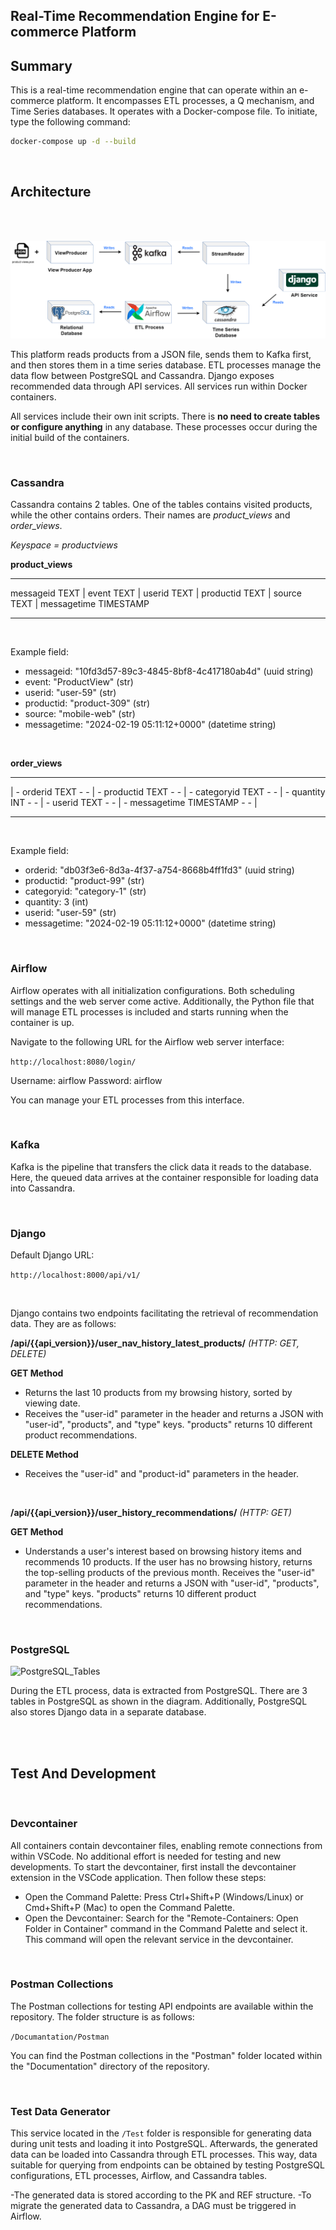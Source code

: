 ## Real-Time Recommendation Engine for E-commerce Platform


## Summary


This is a real-time recommendation engine that can operate within an e-commerce platform. It encompasses ETL processes, a Q mechanism, and Time Series databases. It operates with a Docker-compose file. To initiate, type the following command:

```bash
docker-compose up -d --build
```
<br>

## Architecture

<br><br>

![Architecture](/Documantation/Drawings/product_match.png)


This platform reads products from a JSON file, sends them to Kafka first, and then stores them in a time series database. ETL processes manage the data flow between PostgreSQL and Cassandra. Django exposes recommended data through API services. All services run within Docker containers.


All services include their own init scripts. There is **no need to create tables or configure anything** in any database. These processes occur during the initial build of the containers.

<br>

### Cassandra

Cassandra contains 2 tables. One of the tables contains visited products, while the other contains orders. Their names are *product_views* and *order_views*.


*Keyspace = productviews* 


**product_views**

- - - - - - - - - - - - - - - - - - - - - - - - - - - - - - - - - - - - - 
messageid TEXT | event TEXT | userid TEXT 
| productid TEXT | source TEXT | messagetime TIMESTAMP
- - - - - - - - - - - - - - - - - - - - - - - - - - - - - - - - - - - - - 
<br>

Example field:
- messageid: "10fd3d57-89c3-4845-8bf8-4c417180ab4d" (uuid string)
- event: "ProductView" (str)
- userid: "user-59" (str)
- productid: "product-309" (str)
- source: "mobile-web" (str)
- messagetime: "2024-02-19 05:11:12+0000" (datetime string)

<br>


**order_views**

- - - - - - - - - - - - - - - - - - - - - - - - - - - - - - - - - - -  - 
| - orderid TEXT - - | - productid TEXT - - | - categoryid TEXT - - 
| - quantity INT - - | - userid TEXT - - | - messagetime TIMESTAMP - - |
- - - - - - - - - - - - - - - - - - - - - - - - - - - - - - - - - - -  - 

<br>

Example field:
- orderid: "db03f3e6-8d3a-4f37-a754-8668b4ff1fd3" (uuid string)
- productid: "product-99" (str)
- categoryid: "category-1" (str)
- quantity: 3 (int)
- userid: "user-59" (str)
- messagetime: "2024-02-19 05:11:12+0000" (datetime string)

<br>

### Airflow

Airflow operates with all initialization configurations. Both scheduling settings and the web server come active. Additionally, the Python file that will manage ETL processes is included and starts running when the container is up.


Navigate to the following URL for the Airflow web server interface:

```http://localhost:8080/login/```

Username: airflow
Password: airflow

You can manage your ETL processes from this interface.

<br>

### Kafka

Kafka is the pipeline that transfers the click data it reads to the database. Here, the queued data arrives at the container responsible for loading data into Cassandra.

<br>

### Django


Default Django URL: 

```http://localhost:8000/api/v1/```

<br>

Django contains two endpoints facilitating the retrieval of recommendation data. They are as follows:

**/api/{{api_version}}/user_nav_history_latest_products/** *(HTTP: GET, DELETE)*

**GET Method**
- Returns the last 10 products from my browsing history, sorted by viewing date.
- Receives the "user-id" parameter in the header and returns a JSON with "user-id", "products", and "type" keys. "products" returns 10 different product recommendations.

**DELETE Method**
- Receives the "user-id" and "product-id" parameters in the header.

<br>

**/api/{{api_version}}/user_history_recommendations/** *(HTTP: GET)*

**GET Method**
- Understands a user's interest based on browsing history items and recommends 10 products. If the user has no browsing history, returns the top-selling products of the previous month.
Receives the "user-id" parameter in the header and returns a JSON with "user-id", "products", and "type" keys. "products" returns 10 different product recommendations.

<br>

### PostgreSQL

![PostgreSQL_Tables](/Documantation/Drawings/postgresql_tables.png)

During the ETL process, data is extracted from PostgreSQL. There are 3 tables in PostgreSQL as shown in the diagram. Additionally, PostgreSQL also stores Django data in a separate database.

<br><br>

## Test And Development

<br>

### Devcontainer 

All containers contain devcontainer files, enabling remote connections from within VSCode. No additional effort is needed for testing and new developments. To start the devcontainer, first install the devcontainer extension in the VSCode application. Then follow these steps:

- Open the Command Palette: Press Ctrl+Shift+P (Windows/Linux) or Cmd+Shift+P (Mac) to open the Command Palette.
- Open the Devcontainer: Search for the "Remote-Containers: Open Folder in Container" command in the Command Palette and select it. This command will open the relevant service in the devcontainer.

<br>

### Postman Collections



The Postman collections for testing API endpoints are available within the repository. The folder structure is as follows:


```/Documantation/Postman```


You can find the Postman collections in the "Postman" folder located within the "Documentation" directory of the repository.

<br>

### Test Data Generator



This service located in the ```/Test``` folder is responsible for generating data during unit tests and loading it into PostgreSQL. Afterwards, the generated data can be loaded into Cassandra through ETL processes. This way, data suitable for querying from endpoints can be obtained by testing PostgreSQL configurations, ETL processes, Airflow, and Cassandra tables.

-The generated data is stored according to the PK and REF structure.
-To migrate the generated data to Cassandra, a DAG must be triggered in Airflow.



<br><br><br><br><br><br>


